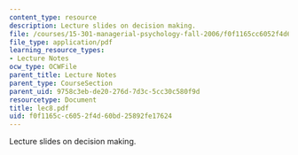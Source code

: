 ```yaml
---
content_type: resource
description: Lecture slides on decision making.
file: /courses/15-301-managerial-psychology-fall-2006/f0f1165cc6052f4d60bd25892fe17624_lec8.pdf
file_type: application/pdf
learning_resource_types:
- Lecture Notes
ocw_type: OCWFile
parent_title: Lecture Notes
parent_type: CourseSection
parent_uid: 9758c3eb-de20-276d-7d3c-5cc30c580f9d
resourcetype: Document
title: lec8.pdf
uid: f0f1165c-c605-2f4d-60bd-25892fe17624
---
```

Lecture slides on decision making.

